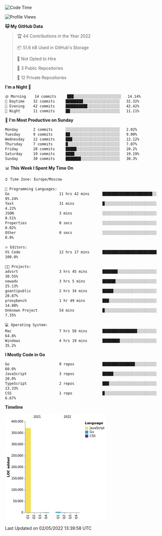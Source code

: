 <!--START_SECTION:waka-->
![Code Time](http://img.shields.io/badge/Code%20Time-291%20hrs%2023%20mins-blue)

![Profile Views](http://img.shields.io/badge/Profile%20Views-0-blue)

**🐱 My GitHub Data** 

> 🏆 44 Contributions in the Year 2022
 > 
> 📦 51.6 kB Used in GitHub's Storage 
 > 
> 🚫 Not Opted to Hire
 > 
> 📜 3 Public Repositories 
 > 
> 🔑 12 Private Repositories  
 > 
**I'm a Night 🦉** 

```text
🌞 Morning    14 commits     ███░░░░░░░░░░░░░░░░░░░░░░   14.14% 
🌆 Daytime    32 commits     ████████░░░░░░░░░░░░░░░░░   32.32% 
🌃 Evening    42 commits     ██████████░░░░░░░░░░░░░░░   42.42% 
🌙 Night      11 commits     ██░░░░░░░░░░░░░░░░░░░░░░░   11.11%

```
📅 **I'm Most Productive on Sunday** 

```text
Monday       2 commits      ░░░░░░░░░░░░░░░░░░░░░░░░░   2.02% 
Tuesday      9 commits      ██░░░░░░░░░░░░░░░░░░░░░░░   9.09% 
Wednesday    12 commits     ███░░░░░░░░░░░░░░░░░░░░░░   12.12% 
Thursday     7 commits      █░░░░░░░░░░░░░░░░░░░░░░░░   7.07% 
Friday       20 commits     █████░░░░░░░░░░░░░░░░░░░░   20.2% 
Saturday     19 commits     ████░░░░░░░░░░░░░░░░░░░░░   19.19% 
Sunday       30 commits     ███████░░░░░░░░░░░░░░░░░░   30.3%

```


📊 **This Week I Spent My Time On** 

```text
⌚︎ Time Zone: Europe/Moscow

💬 Programming Languages: 
Go                       11 hrs 42 mins      ███████████████████████░░   95.24% 
Text                     31 mins             █░░░░░░░░░░░░░░░░░░░░░░░░   4.22% 
JSON                     3 mins              ░░░░░░░░░░░░░░░░░░░░░░░░░   0.51% 
Properties               0 secs              ░░░░░░░░░░░░░░░░░░░░░░░░░   0.02% 
Other                    0 secs              ░░░░░░░░░░░░░░░░░░░░░░░░░   0.0%

🔥 Editors: 
VS Code                  12 hrs 17 mins      █████████████████████████   100.0%

🐱‍💻 Projects: 
advsrt                   3 hrs 45 mins       ███████░░░░░░░░░░░░░░░░░░   30.55% 
newadv                   3 hrs 5 mins        ██████░░░░░░░░░░░░░░░░░░░   25.13% 
goantipublic             2 hrs 34 mins       █████░░░░░░░░░░░░░░░░░░░░   20.87% 
proxybench               1 hr 49 mins        ███░░░░░░░░░░░░░░░░░░░░░░   14.88% 
Unknown Project          54 mins             █░░░░░░░░░░░░░░░░░░░░░░░░   7.35%

💻 Operating System: 
Mac                      7 hrs 58 mins       ████████████████░░░░░░░░░   64.8% 
Windows                  4 hrs 19 mins       ████████░░░░░░░░░░░░░░░░░   35.2%

```

**I Mostly Code in Go** 

```text
Go                       9 repos             ███████████████░░░░░░░░░░   60.0% 
JavaScript               3 repos             █████░░░░░░░░░░░░░░░░░░░░   20.0% 
TypeScript               2 repos             ███░░░░░░░░░░░░░░░░░░░░░░   13.33% 
CSS                      1 repo              █░░░░░░░░░░░░░░░░░░░░░░░░   6.67%

```


**Timeline**

![Chart not found](https://raw.githubusercontent.com/jeezft/jeezft/main/charts/bar_graph.png) 


 Last Updated on 02/05/2022 13:39:58 UTC
<!--END_SECTION:waka-->
